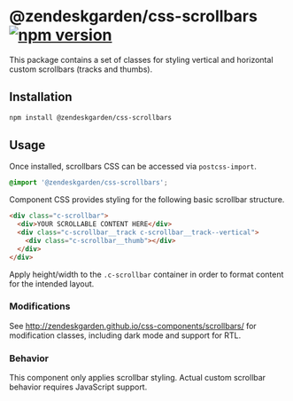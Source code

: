 # @zendeskgarden/css-scrollbars [![npm version][npm version badge]][npm version link]

[npm version badge]: https://flat.badgen.net/npm/v/@zendeskgarden/css-scrollbars
[npm version link]: https://www.npmjs.com/package/@zendeskgarden/css-scrollbars

This package contains a set of classes for styling vertical and
horizontal custom scrollbars (tracks and thumbs).

## Installation

```sh
npm install @zendeskgarden/css-scrollbars
```

## Usage

Once installed, scrollbars CSS can be accessed via `postcss-import`.

```css
@import '@zendeskgarden/css-scrollbars';
```

Component CSS provides styling for the following basic scrollbar structure.

```html
<div class="c-scrollbar">
  <div>YOUR SCROLLABLE CONTENT HERE</div>
  <div class="c-scrollbar__track c-scrollbar__track--vertical">
    <div class="c-scrollbar__thumb"></div>
  </div>
</div>
```

Apply height/width to the `.c-scrollbar` container in order to format
content for the intended layout.

### Modifications

See http://zendeskgarden.github.io/css-components/scrollbars/ for
modification classes, including dark mode and support for RTL.

### Behavior

This component only applies scrollbar styling. Actual custom scrollbar
behavior requires JavaScript support.
